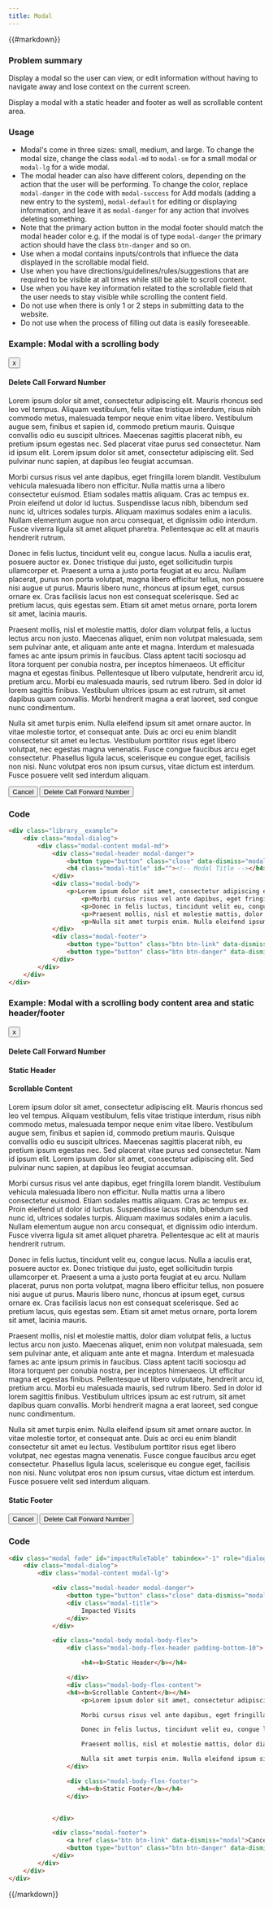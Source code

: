 ```yaml
---
title: Modal
---
```


{{#markdown}}
### Problem summary

Display a modal so the user can view, or edit information without having to navigate away and lose context on the current screen. 

Display a modal with a static header and footer as well as scrollable content area.

### Usage

-   Modal's come in three sizes: small, medium, and large. To change the modal size, change the class `modal-md` to `modal-sm` for a
    small modal or `modal-lg` for a wide modal.
-   The modal header can also have different colors, depending on the action that the user will be performing. To change the color,
    replace `modal-danger` in the code with `modal-success` for Add modals (adding a new entry to the system), `modal-default` for
     editing or displaying information, and leave it as `modal-danger` for any action that involves deleting something.
-   Note that the primary action button in the modal footer should match the modal header color e.g. if the modal is of type `modal-danger`
    the primary action should have the class `btn-danger` and so on.
-   Use when a modal contains inputs/controls that influece the data displayed in the scrollable modal field.
-   Use when you have directions/guidelines/rules/suggestions that are required to be visible at all times while still be able to scroll content.
-   Use when you have key information related to the scrollable field that the user needs to stay visible while scrolling the content field.
-   Do not use when there is only 1 or 2 steps in submitting data to the website.
-   Do not use when the process of filling out data is easily foreseeable.

### Example: Modal with a scrolling body

<div class="library__example">
    <div class="modal-dialog">
        <div class="modal-content modal-md">
            <div class="modal-header modal-danger">
                <button type="button" class="close" data-dismiss="modal" aria-hidden="true">x</button>
                <h4 class="modal-title" id="DeleteForwardingCallModalLabel">Delete Call Forward Number</h4>
            </div>
            <div class="modal-body">
                <p>Lorem ipsum dolor sit amet, consectetur adipiscing elit. Mauris rhoncus sed leo vel tempus. Aliquam vestibulum, felis vitae tristique interdum, risus nibh commodo metus, malesuada tempor neque enim vitae libero. Vestibulum augue sem, finibus et sapien id, commodo pretium mauris. Quisque convallis odio eu suscipit ultrices. Maecenas sagittis placerat nibh, eu pretium ipsum egestas nec. Sed placerat vitae purus sed consectetur. Nam id ipsum elit. Lorem ipsum dolor sit amet, consectetur adipiscing elit. Sed pulvinar nunc sapien, at dapibus leo feugiat accumsan.</p>
                    <p>Morbi cursus risus vel ante dapibus, eget fringilla lorem blandit. Vestibulum vehicula malesuada libero non efficitur. Nulla mattis urna a libero consectetur euismod. Etiam sodales mattis aliquam. Cras ac tempus ex. Proin eleifend ut dolor id luctus. Suspendisse lacus nibh, bibendum sed nunc id, ultrices sodales turpis. Aliquam maximus sodales enim a iaculis. Nullam elementum augue non arcu consequat, et dignissim odio interdum. Fusce viverra ligula sit amet aliquet pharetra. Pellentesque ac elit at mauris hendrerit rutrum.</p>
                    <p>Donec in felis luctus, tincidunt velit eu, congue lacus. Nulla a iaculis erat, posuere auctor ex. Donec tristique dui justo, eget sollicitudin turpis ullamcorper et. Praesent a urna a justo porta feugiat at eu arcu. Nullam placerat, purus non porta volutpat, magna libero efficitur tellus, non posuere nisi augue ut purus. Mauris libero nunc, rhoncus at ipsum eget, cursus ornare ex. Cras facilisis lacus non est consequat scelerisque. Sed ac pretium lacus, quis egestas sem. Etiam sit amet metus ornare, porta lorem sit amet, lacinia mauris.</p>
                    <p>Praesent mollis, nisl et molestie mattis, dolor diam volutpat felis, a luctus lectus arcu non justo. Maecenas aliquet, enim non volutpat malesuada, sem sem pulvinar ante, et aliquam ante ante et magna. Interdum et malesuada fames ac ante ipsum primis in faucibus. Class aptent taciti sociosqu ad litora torquent per conubia nostra, per inceptos himenaeos. Ut efficitur magna et egestas finibus. Pellentesque ut libero vulputate, hendrerit arcu id, pretium arcu. Morbi eu malesuada mauris, sed rutrum libero. Sed in dolor id lorem sagittis finibus. Vestibulum ultrices ipsum ac est rutrum, sit amet dapibus quam convallis. Morbi hendrerit magna a erat laoreet, sed congue nunc condimentum.</p>
                    <p>Nulla sit amet turpis enim. Nulla eleifend ipsum sit amet ornare auctor. In vitae molestie tortor, et consequat ante. Duis ac orci eu enim blandit consectetur sit amet eu lectus. Vestibulum porttitor risus eget libero volutpat, nec egestas magna venenatis. Fusce congue faucibus arcu eget consectetur. Phasellus ligula lacus, scelerisque eu congue eget, facilisis non nisi. Nunc volutpat eros non ipsum cursus, vitae dictum est interdum. Fusce posuere velit sed interdum aliquam.</p>
            </div>
            <div class="modal-footer">
                <button type="button" class="btn btn-link" data-dismiss="modal">Cancel</button>
                <button type="button" class="btn btn-danger" data-dismiss="modal">Delete Call Forward Number</button>
            </div>
        </div>
    </div>
</div>

### Code

```html
<div class="library__example">
    <div class="modal-dialog">
        <div class="modal-content modal-md">
            <div class="modal-header modal-danger">
                <button type="button" class="close" data-dismiss="modal" aria-hidden="true">x</button>
                <h4 class="modal-title" id=""><!-- Modal Title --></h4>
            </div>
            <div class="modal-body">
                <p>Lorem ipsum dolor sit amet, consectetur adipiscing elit. Mauris rhoncus sed leo vel tempus. Aliquam vestibulum, felis vitae tristique interdum, risus nibh commodo metus, malesuada tempor neque enim vitae libero. Vestibulum augue sem, finibus et sapien id, commodo pretium mauris. Quisque convallis odio eu suscipit ultrices. Maecenas sagittis placerat nibh, eu pretium ipsum egestas nec. Sed placerat vitae purus sed consectetur. Nam id ipsum elit. Lorem ipsum dolor sit amet, consectetur adipiscing elit. Sed pulvinar nunc sapien, at dapibus leo feugiat accumsan.</p>
                    <p>Morbi cursus risus vel ante dapibus, eget fringilla lorem blandit. Vestibulum vehicula malesuada libero non efficitur. Nulla mattis urna a libero consectetur euismod. Etiam sodales mattis aliquam. Cras ac tempus ex. Proin eleifend ut dolor id luctus. Suspendisse lacus nibh, bibendum sed nunc id, ultrices sodales turpis. Aliquam maximus sodales enim a iaculis. Nullam elementum augue non arcu consequat, et dignissim odio interdum. Fusce viverra ligula sit amet aliquet pharetra. Pellentesque ac elit at mauris hendrerit rutrum.</p>
                    <p>Donec in felis luctus, tincidunt velit eu, congue lacus. Nulla a iaculis erat, posuere auctor ex. Donec tristique dui justo, eget sollicitudin turpis ullamcorper et. Praesent a urna a justo porta feugiat at eu arcu. Nullam placerat, purus non porta volutpat, magna libero efficitur tellus, non posuere nisi augue ut purus. Mauris libero nunc, rhoncus at ipsum eget, cursus ornare ex. Cras facilisis lacus non est consequat scelerisque. Sed ac pretium lacus, quis egestas sem. Etiam sit amet metus ornare, porta lorem sit amet, lacinia mauris.</p>
                    <p>Praesent mollis, nisl et molestie mattis, dolor diam volutpat felis, a luctus lectus arcu non justo. Maecenas aliquet, enim non volutpat malesuada, sem sem pulvinar ante, et aliquam ante ante et magna. Interdum et malesuada fames ac ante ipsum primis in faucibus. Class aptent taciti sociosqu ad litora torquent per conubia nostra, per inceptos himenaeos. Ut efficitur magna et egestas finibus. Pellentesque ut libero vulputate, hendrerit arcu id, pretium arcu. Morbi eu malesuada mauris, sed rutrum libero. Sed in dolor id lorem sagittis finibus. Vestibulum ultrices ipsum ac est rutrum, sit amet dapibus quam convallis. Morbi hendrerit magna a erat laoreet, sed congue nunc condimentum.</p>
                    <p>Nulla sit amet turpis enim. Nulla eleifend ipsum sit amet ornare auctor. In vitae molestie tortor, et consequat ante. Duis ac orci eu enim blandit consectetur sit amet eu lectus. Vestibulum porttitor risus eget libero volutpat, nec egestas magna venenatis. Fusce congue faucibus arcu eget consectetur. Phasellus ligula lacus, scelerisque eu congue eget, facilisis non nisi. Nunc volutpat eros non ipsum cursus, vitae dictum est interdum. Fusce posuere velit sed interdum aliquam.</p>
            </div>
            <div class="modal-footer">
                <button type="button" class="btn btn-link" data-dismiss="modal">Cancel</button>
                <button type="button" class="btn btn-danger" data-dismiss="modal">OK</button>
            </div>
        </div>
    </div>
</div>
```

### Example: Modal with a scrolling body content area and static header/footer

<div class="library__example">
    <div class="modal-dialog">
        <div class="modal-content modal-md">
            <div class="modal-header modal-danger">
                <button type="button" class="close" data-dismiss="modal" aria-hidden="true">x</button>
                <h4 class="modal-title" id="DeleteForwardingCallModalLabel">Delete Call Forward Number</h4>
            </div>
            <div class="modal-body modal-body-flex">
                <div class="modal-body-flex-header padding-bottom-10">
<h4><b>Static Header</b></h4>
</div>
                <div class="modal-body-flex-content">
                <h4><b>Scrollable Content</b></h4>
                    <p>Lorem ipsum dolor sit amet, consectetur adipiscing elit. Mauris rhoncus sed leo vel tempus. Aliquam vestibulum, felis vitae tristique interdum, risus nibh commodo metus, malesuada tempor neque enim vitae libero. Vestibulum augue sem, finibus et sapien id, commodo pretium mauris. Quisque convallis odio eu suscipit ultrices. Maecenas sagittis placerat nibh, eu pretium ipsum egestas nec. Sed placerat vitae purus sed consectetur. Nam id ipsum elit. Lorem ipsum dolor sit amet, consectetur adipiscing elit. Sed pulvinar nunc sapien, at dapibus leo feugiat accumsan.</p>
                    <p>Morbi cursus risus vel ante dapibus, eget fringilla lorem blandit. Vestibulum vehicula malesuada libero non efficitur. Nulla mattis urna a libero consectetur euismod. Etiam sodales mattis aliquam. Cras ac tempus ex. Proin eleifend ut dolor id luctus. Suspendisse lacus nibh, bibendum sed nunc id, ultrices sodales turpis. Aliquam maximus sodales enim a iaculis. Nullam elementum augue non arcu consequat, et dignissim odio interdum. Fusce viverra ligula sit amet aliquet pharetra. Pellentesque ac elit at mauris hendrerit rutrum.</p>
                    <p>Donec in felis luctus, tincidunt velit eu, congue lacus. Nulla a iaculis erat, posuere auctor ex. Donec tristique dui justo, eget sollicitudin turpis ullamcorper et. Praesent a urna a justo porta feugiat at eu arcu. Nullam placerat, purus non porta volutpat, magna libero efficitur tellus, non posuere nisi augue ut purus. Mauris libero nunc, rhoncus at ipsum eget, cursus ornare ex. Cras facilisis lacus non est consequat scelerisque. Sed ac pretium lacus, quis egestas sem. Etiam sit amet metus ornare, porta lorem sit amet, lacinia mauris.</p>
                    <p>Praesent mollis, nisl et molestie mattis, dolor diam volutpat felis, a luctus lectus arcu non justo. Maecenas aliquet, enim non volutpat malesuada, sem sem pulvinar ante, et aliquam ante ante et magna. Interdum et malesuada fames ac ante ipsum primis in faucibus. Class aptent taciti sociosqu ad litora torquent per conubia nostra, per inceptos himenaeos. Ut efficitur magna et egestas finibus. Pellentesque ut libero vulputate, hendrerit arcu id, pretium arcu. Morbi eu malesuada mauris, sed rutrum libero. Sed in dolor id lorem sagittis finibus. Vestibulum ultrices ipsum ac est rutrum, sit amet dapibus quam convallis. Morbi hendrerit magna a erat laoreet, sed congue nunc condimentum.</p>
                    <p>Nulla sit amet turpis enim. Nulla eleifend ipsum sit amet ornare auctor. In vitae molestie tortor, et consequat ante. Duis ac orci eu enim blandit consectetur sit amet eu lectus. Vestibulum porttitor risus eget libero volutpat, nec egestas magna venenatis. Fusce congue faucibus arcu eget consectetur. Phasellus ligula lacus, scelerisque eu congue eget, facilisis non nisi. Nunc volutpat eros non ipsum cursus, vitae dictum est interdum. Fusce posuere velit sed interdum aliquam.</p>
                </div>
<div class="modal-body-flex-footer">
                   <h4><b>Static Footer</b></h4>
                </div>
</div>
            <div class="modal-footer">
                <button type="button" class="btn btn-link" data-dismiss="modal">Cancel</button>
                <button type="button" class="btn btn-danger" data-dismiss="modal">Delete Call Forward Number</button>
            </div>
        </div>
    </div>

</div>

### Code

```html
<div class="modal fade" id="impactRuleTable" tabindex="-1" role="dialog" aria-hidden="true">
    <div class="modal-dialog">
        <div class="modal-content modal-lg">

            <div class="modal-header modal-danger">
                <button type="button" class="close" data-dismiss="modal" aria-hidden="true">x</button>
                <div class="modal-title">
                    Impacted Visits
                </div>
            </div>

            <div class="modal-body modal-body-flex">
                <div class="modal-body-flex-header padding-bottom-10">

                    <h4><b>Static Header</b></h4>

                </div>
                <div class="modal-body-flex-content">
                <h4><b>Scrollable Content</b></h4>
                    <p>Lorem ipsum dolor sit amet, consectetur adipiscing elit. Mauris rhoncus sed leo vel tempus. Aliquam vestibulum, felis vitae tristique interdum, risus nibh commodo metus, malesuada tempor neque enim vitae libero. Vestibulum augue sem, finibus et sapien id, commodo pretium mauris. Quisque convallis odio eu suscipit ultrices. Maecenas sagittis placerat nibh, eu pretium ipsum egestas nec. Sed placerat vitae purus sed consectetur. Nam id ipsum elit. Lorem ipsum dolor sit amet, consectetur adipiscing elit. Sed pulvinar nunc sapien, at dapibus leo feugiat accumsan.

                    Morbi cursus risus vel ante dapibus, eget fringilla lorem blandit. Vestibulum vehicula malesuada libero non efficitur. Nulla mattis urna a libero consectetur euismod. Etiam sodales mattis aliquam. Cras ac tempus ex. Proin eleifend ut dolor id luctus. Suspendisse lacus nibh, bibendum sed nunc id, ultrices sodales turpis. Aliquam maximus sodales enim a iaculis. Nullam elementum augue non arcu consequat, et dignissim odio interdum. Fusce viverra ligula sit amet aliquet pharetra. Pellentesque ac elit at mauris hendrerit rutrum.

                    Donec in felis luctus, tincidunt velit eu, congue lacus. Nulla a iaculis erat, posuere auctor ex. Donec tristique dui justo, eget sollicitudin turpis ullamcorper et. Praesent a urna a justo porta feugiat at eu arcu. Nullam placerat, purus non porta volutpat, magna libero efficitur tellus, non posuere nisi augue ut purus. Mauris libero nunc, rhoncus at ipsum eget, cursus ornare ex. Cras facilisis lacus non est consequat scelerisque. Sed ac pretium lacus, quis egestas sem. Etiam sit amet metus ornare, porta lorem sit amet, lacinia mauris.

                    Praesent mollis, nisl et molestie mattis, dolor diam volutpat felis, a luctus lectus arcu non justo. Maecenas aliquet, enim non volutpat malesuada, sem sem pulvinar ante, et aliquam ante ante et magna. Interdum et malesuada fames ac ante ipsum primis in faucibus. Class aptent taciti sociosqu ad litora torquent per conubia nostra, per inceptos himenaeos. Ut efficitur magna et egestas finibus. Pellentesque ut libero vulputate, hendrerit arcu id, pretium arcu. Morbi eu malesuada mauris, sed rutrum libero. Sed in dolor id lorem sagittis finibus. Vestibulum ultrices ipsum ac est rutrum, sit amet dapibus quam convallis. Morbi hendrerit magna a erat laoreet, sed congue nunc condimentum.

                    Nulla sit amet turpis enim. Nulla eleifend ipsum sit amet ornare auctor. In vitae molestie tortor, et consequat ante. Duis ac orci eu enim blandit consectetur sit amet eu lectus. Vestibulum porttitor risus eget libero volutpat, nec egestas magna venenatis. Fusce congue faucibus arcu eget consectetur. Phasellus ligula lacus, scelerisque eu congue eget, facilisis non nisi. Nunc volutpat eros non ipsum cursus, vitae dictum est interdum. Fusce posuere velit sed interdum aliquam.</p>
                </div>

                <div class="modal-body-flex-footer">
                   <h4><b>Static Footer</b></h4>
                </div>


            </div>

            <div class="modal-footer">
                <a href class="btn btn-link" data-dismiss="modal">Cancel</a>
                <button type="button" class="btn btn-danger" data-dismiss="modal" disabled>Confirm</button>
            </div>
        </div>
    </div>
</div>
```
{{/markdown}}